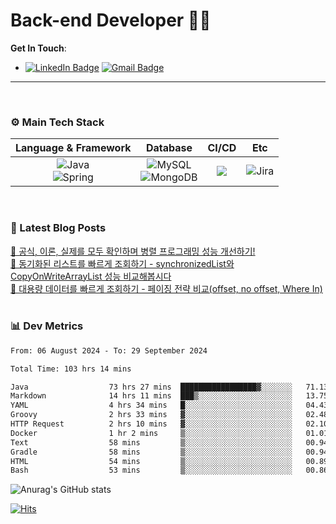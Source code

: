 # Back-end Developer 👋👋


**Get In Touch**: 
- [![LinkedIn Badge](http://img.shields.io/badge/-LinkedIn-0072b1?style=flat&logo=linkedin&link=https://www.linkedin.com/in/youhee-lee-5b358b20b/)](https://www.linkedin.com/in/youhee-lee-5b358b20b/) [![Gmail Badge](https://img.shields.io/badge/Gmail-d14836?style=flat&logo=Gmail&logoColor=white&link=mailto:bnm1128@gmail.com)](mailto:bnm1128@gmail.com)
---

<br>

### ⚙️ Main Tech Stack
|                                                                          Language & Framework                                                                           |                                                                                                            Database                                                                                                             |                                               CI/CD                                               |    Etc    |
|:-----------------------------------------------------------------------------------------------------------------------------------------------------------------------:|:-------------------------------------------------------------------------------------------------------------------------------------------------------------------------------------------------------------------------------:|:-------------------------------------------------------------------------------------------------:|:---------:|
| ![Java](http://img.shields.io/badge/-Java-007396?style=for-the-badge&logo=Java)<br/>![Spring](http://img.shields.io/badge/-Spring-47A248?style=for-the-badge&logo=Spring&logoColor=white) | ![MySQL](https://shields.io/badge/MySQL-lightgrey?logo=mysql&style=for-the-badge&logoColor=white&labelColor=blue) <br/>![MongoDB](http://img.shields.io/badge/-MongoDB-47A248?style=for-the-badge&logo=MongoDB&logoColor=white) | ![](https://img.shields.io/badge/Jenkins-D24939?style=for-the-badge&logo=Jenkins&logoColor=white) | ![Jira](https://img.shields.io/badge/Jira-0052CC?style=for-the-badge&logo=Jira&logoColor=white) |

<br>

### 📰 Latest Blog Posts
<!-- BLOG-POST-LIST:START --><a href="https://guui-dev-lee.tistory.com/20">🧻  공식, 이론, 실제를 모두 확인하며 병렬 프로그래밍 성능 개선하기!</a><br><a href="https://guui-dev-lee.tistory.com/17">🧻  동기화된 리스트를 빠르게 조회하기 - synchronizedList와 CopyOnWriteArrayList 성능 비교해봅시다</a><br><a href="https://guui-dev-lee.tistory.com/16">🧻  대용량 데이터를 빠르게 조회하기 - 페이징 전략 비교&lpar;offset,  no offset, Where In&rpar;</a><br><!-- BLOG-POST-LIST:END -->

<br>

### 📊 Dev Metrics 
<!--START_SECTION:waka-->

```txt
From: 06 August 2024 - To: 29 September 2024

Total Time: 103 hrs 14 mins

Java                  73 hrs 27 mins  █████████████████▓░░░░░░░   71.13 %
Markdown              14 hrs 11 mins  ███▒░░░░░░░░░░░░░░░░░░░░░   13.75 %
YAML                  4 hrs 34 mins   █░░░░░░░░░░░░░░░░░░░░░░░░   04.43 %
Groovy                2 hrs 33 mins   ▓░░░░░░░░░░░░░░░░░░░░░░░░   02.48 %
HTTP Request          2 hrs 10 mins   ▓░░░░░░░░░░░░░░░░░░░░░░░░   02.10 %
Docker                1 hr 2 mins     ▒░░░░░░░░░░░░░░░░░░░░░░░░   01.01 %
Text                  58 mins         ▒░░░░░░░░░░░░░░░░░░░░░░░░   00.94 %
Gradle                58 mins         ▒░░░░░░░░░░░░░░░░░░░░░░░░   00.94 %
HTML                  54 mins         ▒░░░░░░░░░░░░░░░░░░░░░░░░   00.89 %
Bash                  53 mins         ▒░░░░░░░░░░░░░░░░░░░░░░░░   00.86 %
```

<!--END_SECTION:waka-->

![Anurag's GitHub stats](https://github-readme-stats.vercel.app/api?username=gutenLee&show_icons=true&theme=radical)

[![Hits](https://hits.seeyoufarm.com/api/count/incr/badge.svg?url=https://github.com/gutenLEE)](https://github.com/gutenLEE) 
